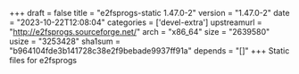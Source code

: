 +++
draft = false
title = "e2fsprogs-static 1.47.0-2"
version = "1.47.0-2"
date = "2023-10-22T12:08:04"
categories = ['devel-extra']
upstreamurl = "http://e2fsprogs.sourceforge.net/"
arch = "x86_64"
size = "2639580"
usize = "3253428"
sha1sum = "b964104fde3b141728c38e2f9bebade9937ff91a"
depends = "[]"
+++
Static files for e2fsprogs